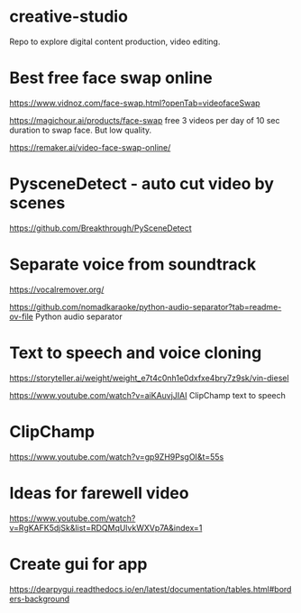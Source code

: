 # creative-studio
Repo to explore digital content production, video editing.



# Best free face swap online

https://www.vidnoz.com/face-swap.html?openTab=videofaceSwap


https://magichour.ai/products/face-swap
free 3 videos per day of 10 sec duration to swap face.  But low quality.

https://remaker.ai/video-face-swap-online/


# PysceneDetect - auto cut video by scenes
https://github.com/Breakthrough/PySceneDetect

# Separate voice from soundtrack
https://vocalremover.org/

https://github.com/nomadkaraoke/python-audio-separator?tab=readme-ov-file
Python audio separator


# Text to speech and voice cloning
https://storyteller.ai/weight/weight_e7t4c0nh1e0dxfxe4bry7z9sk/vin-diesel

https://www.youtube.com/watch?v=aiKAuvjJIAI
ClipChamp text to speech

# ClipChamp
https://www.youtube.com/watch?v=gp9ZH9PsgOI&t=55s

# Ideas for farewell video
https://www.youtube.com/watch?v=RgKAFK5djSk&list=RDQMqUlvkWXVp7A&index=1


# Create gui for app
https://dearpygui.readthedocs.io/en/latest/documentation/tables.html#borders-background

